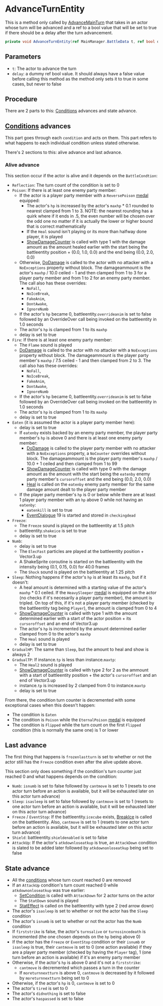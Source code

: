 # AdvanceTurnEntity
This is a method only called by [AdvanceMainTurn](../Battle%20flow/Action%20coroutines/AdvanceMainTurn.md) that takes in an actor whose turn will be advanced and a ref to a bool value that will be set to true if there should be a delay after the turn advancement.

```cs
private void AdvanceTurnEntity(ref MainManager.BattleData t, ref bool delay)
```

## Parameters

- `t`: The actor to advance the turn
- `delay`: a dummy ref bool value. It should always have a false value before calling this method as the method only sets it to true in some cases, but never to false

## Procedure
There are 2 parts to this: [Conditions](../Actors%20states/Conditions.md) advances and state advance.

## [Conditions](../Actors%20states/Conditions.md) advances
This part goes through each `condition` and acts on them. This part refers to what happens to each individual condition unless stated otherwise.

There's 2 sections to this: alive advance and last advance.

### Alive advance
This section occur if the actor is alive and it depends on the `BattleCondtion`:

- `Reflection`: The turn count of the condition is set to 0
- `Poison`: If there is at least one enemy party member:
    - If the actor is a player party member with a `ReversePoison` [medal](../../Enums%20and%20IDs/Medal.md) equipped:
        - The actor's `hp` is increased by the actor's `maxhp` * 0.1 rounded to nearest clamped from 1 to 3. NOTE: the nearest rounding has a quirk where if it ends in .5, the even number will be chosen over the odd one no matter if it is actually the lower or higher bound that is correct mathematically
        - If the `Heal` sound isn't playing or its more than halfway done player, it is played
        - [ShowDamageCounter](../Visual%20rendering/ShowDamageCounter.md) is called with type 1 with the damage amount as the amount healed earlier with the start being the battleentity position + (0.0, 1.0, 0.0) and the end being (0.0, 2.0, 0.0)
    - Otherwise, [DoDamage](../Damage%20pipeline/DoDamage.md) is called to the actor with no attacker with a `NoExceptions` property without block. The damageammount is the actor's `maxhp` / 10.0 ceiled - 1 and then clamped from 1 to 3 for a player party member and from 1 to 2 for an enemy party member. The call also has these overrides:
	    - `NoFall`,
		- `NoIceBreak`,
		- `FakeAnim`,
		- `DontAwake`,
		- `IgnoreNumb`
    - If the actor's `hp` became 0, battleentity.`overrideanim` is set to false followed by an OverrideOver call being invoked on the battleentity in 1.0 seconds
    - The actor's `hp` is clamped from 1 to its `maxhp`
    - delay is set to true
- `Fire`: If there is at least one enemy party member:
    - The `Flame` sound is played
    - [DoDamage](../Damage%20pipeline/DoDamage.md) is called to the actor with no attacker with a `NoExceptions` property without block. The damageammount is the player party member's `maxhp` / 7.5 ceiled - 1 and then clamped from 2 to 3. The call also has these overrides:
	    - `NoFall`,
		- `NoIceBreak`,
		- `FakeAnim`,
		- `DontAwake`,
		- `IgnoreNumb`
    - If the actor's `hp` became 0, battleentity.`overrideanim` is set to false followed by an OverrideOver call being invoked on the battleentity in 1.0 seconds
    - The actor's `hp` is clamped from 1 to its `maxhp`
    - delay is set to true
- `Eaten` (it is assumed the actor is a player party member here): 
    - delay is set to true
    - If `eatenby` exists backed by an enemy party member, the player party member's `hp` is above 0 and there is at least one enemy party member:
        - [DoDamage](../Damage%20pipeline/DoDamage.md) is called to the player party member with no attacker with a `NoExceptions` property, a `NoCounter` overrides without block. The damageammount is the player party member's `maxhp` / 10.0 + 1 ceiled and then clamped from 1 to 99
        - [ShowDamageCounter](../Visual%20rendering/ShowDamageCounter.md) is called with type 0 with the damage amount as the amount with the start being the `eatenby` enemy party member's `cursoroffset` and the end being (0.0, 2.0, 0.0)
        - [Heal](../Actors%20states/Heal.md) is called on the `eatenby` enemy party member for the same damage amount dealt to the player party member
    - If the player party member's `hp` is 0 or below while there are at least 1 player party member with an `hp` above 0 while not having an `eatenby`:
        - `eatenkill` is set to true
        - [EventDialogue](../Battle%20flow/EventDialogue.md) 19 is started and stored in `checkingdead`
- `Freeze`:
    - The `Freeze` sound is played on the battleentity at 1.5 pitch
    - battleentity.`shakeice` is set to true
    - delay is set to true
- `Numb`:
    - delay is set to true
    - The `ElecFast` particles are played at the battleentity position + Vector3.up
    - A ShakeSprite coroutine is started on the battleentity with the intensity being (0.1, 0.15, 0.0) for 40.0 frames
    - The `Shock` sound is played on the battleentity at 1.25 pitch
- `Sleep`: Nothing happens if the actor's `hp` is at least its `maxhp`, but if it doesn't:
    - A heal amount is determined with a starting value of the actor's `maxhp` * 0.1 ceiled. If the `HeavySleeper` [medal](../../Enums%20and%20IDs/Medal.md) is equipped on the actor (no checks if it's necesarily a player party member), the amount is tripled. On top of this, if it's not a player party member (checked by the battleentity tag being `Player`), the amount is clamped from 0 to 4
    - [ShowDamageCounter](../Visual%20rendering/ShowDamageCounter.md) is called with type 1 with the amount determined earlier with a start of the actor position + its `cursoroffset` and an end of Vector3.up
    - The actor's `hp` is incremented by the amount determined earlier clamped from 0 to the actor's `maxhp`
    - The `Heal` sound is played
    - delay is set to true
- `GradualHP`: The same than `Sleep`, but the amount to heal and show is always 2
- `GradualTP`: If instance.`tp` is less than instance.`maxtp`:
    - The `Heal2` sound is played
    - [ShowDamageCounter](../Visual%20rendering/ShowDamageCounter.md) is called with type 2 for 2 as the ammount with a start of battleentity position + the actor's `cursoroffset` and an end of Vector3.up
    - instance.`tp` is increased by 2 clamped from 0 to instance.`maxtp`
    - delay is set to true

From there, the condition turn counter is decremented with some exceptional cases when this doesn't happen:

- The condition is `Eaten`
- The condition is `Poison` while the `EternalPoison` [medal](../../Enums%20and%20IDs/Medal.md) is equipped
- The condition is `Flipped` while the turn count on the first `Flipped` condition (this is normally the same one) is 1 or lower

## Last advance
The first thing that happens is `frozenlastturn` is set to whether or not the actor still has the `Freeze` condition even after the alive update above.

This section only does something if the condition's turn counter just reached 0 and what happens depends on the condition:

- `Numb`: `isnumb` is set to false followed by `cantmove` is set to 1 (resets to one actor turn before an action is available, but it will be exhausted later on this actor turn advance)
- `Sleep`: `isasleep` is set to false followed by `cantmove` is set to 1 (resets to one actor turn before an action is available, but it will be exhausted later on this actor turn advance)
- `Freeze` / `EventStop`: If the battleentity.`icecube` exists, [BreakIce](../../Entities/EntityControl/Notable%20methods/Freeze%20handling.md) is called on the battleentity. Also, `cantmove` is set to 1 (resets to one actor turn before an action is available, but it will be exhausted later on this actor turn advance)
- `Shield`: battleentity.`shieldenabled` is set to false
- `AttackUp`: If the actor's `atkdownloseatkup` is true, an `AttackDown` condition is slated to be added later followed by `atkdownonloseatkup` being set to false

## State advance

- All the [conditions](../Actors%20states/Conditions.md) whose turn count reached 0 are removed
- If an `AttackUp` condition's turn count reached 0 while `atkdownonloseatkup` was true earlier:
    - [SetCondition](../Actors%20states/Conditions%20methods/SetCondition.md) is called with `AttackDown` for 2 actor turns on the actor
    - The `StatDown` sound is played
    - [StatEffect](../Visual%20rendering/StatEffect.md) is called on the battleentity with type 2 (red arrow down)
- The actor's `isasleep` is set to whether or not the actor has the `Sleep` condition
- The actor's `isnumb` is set to whether or not the actor has the `Numb` condition
- If `firststrike` is false, the actor's `turnsalive` or `turnssincedeath` is incremented (the one chosen depends on the `hp` being above 0)
- If the actor has the `Freeze` or `EventStop` condition or their `isnumb` or `isasleep` is true, their `cantmove` is set to 0 (one action available) if they are a player party member (checked by having the `Player` tag), 1 (one turn before an action is available) if it's an enemy party member
- Otherwise, if the actor's `hp` is above 0 and it's not a `firststrike`:
    - `cantmove` is decremented which passes a turn in the counter
    - If `moreturnnextturn` is above 0, `cantmove` is decreased by it followed by `moreturnnextturn` being set to 0
- Otherwise, if the actor's `hp` is 0, `cantmove` is set to 0
- The actor's `tired` is set to 0
- The actor's `didnothing` is set to false
- The actor's `haspassed` is set to false
